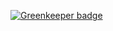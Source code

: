 
[![Greenkeeper badge](https://badges.greenkeeper.io/JamesKyburz/racon.svg)](https://greenkeeper.io/)
